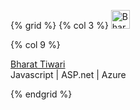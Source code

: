  
{% grid %}
  {% col 3 %} <img src="https://cdn-images-1.medium.com/fit/c/120/120/1*hlCEE6K5Hisecox8uDCZBA.png" alt="Bharat Tiwari" style="width: 30px;height:30px;"/>

  {% col 9 %} <div><div><a href="https://medium.com/@bharat.tiwari">Bharat Tiwari</a></div><div>Javascript | ASP.net | Azure </div></div>


  
{% endgrid %}



 
 
 
